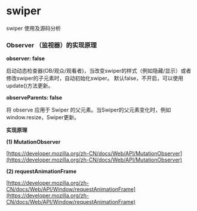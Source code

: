# swiper
swiper 使用及源码分析


### Observer （监视器）的实现原理

**observer: false**

启动动态检查器(OB/观众/观看者)，当改变swiper的样式（例如隐藏/显示）或者修改swiper的子元素时，自动初始化swiper。
默认false，不开启，可以使用update()方法更新。

**observeParents: false**

将 observe 应用于 Swiper 的父元素。当Swiper的父元素变化时，例如window.resize，Swiper更新。

**实现原理**

**(1) MutationObserver**

[https://developer.mozilla.org/zh-CN/docs/Web/API/MutationObserver](https://developer.mozilla.org/zh-CN/docs/Web/API/MutationObserver)

**(2) requestAnimationFrame**

[https://developer.mozilla.org/zh-CN/docs/Web/API/Window/requestAnimationFrame](https://developer.mozilla.org/zh-CN/docs/Web/API/Window/requestAnimationFrame)

